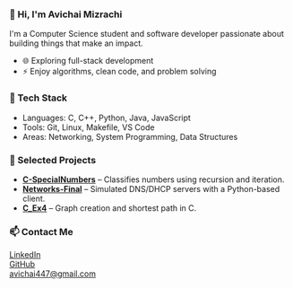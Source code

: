 ### 👋 Hi, I'm Avichai Mizrachi

I'm a Computer Science student and software developer passionate about building things that make an impact.

- 🌐 Exploring full-stack development
- ⚡ Enjoy algorithms, clean code, and problem solving

### 🔧 Tech Stack
- Languages: C, C++, Python, Java, JavaScript
- Tools: Git, Linux, Makefile, VS Code
- Areas: Networking, System Programming, Data Structures

### 📌 Selected Projects
- **[C-SpecialNumbers](https://github.com/Avichai-Mizrachi/C-SpecialNumbers)** – Classifies numbers using recursion and iteration.
- **[Networks-Final](https://github.com/Avichai-Mizrachi/Networks-Final)** – Simulated DNS/DHCP servers with a Python-based client.
- **[C_Ex4](https://github.com/Avichai-Mizrachi/C_Ex4)** – Graph creation and shortest path in C.

### 📫 Contact Me
[LinkedIn](https://www.linkedin.com/in/avichai-mizrachi)  
[GitHub](https://github.com/Avichai-Mizrachi)  
avichai447@gmail.com
